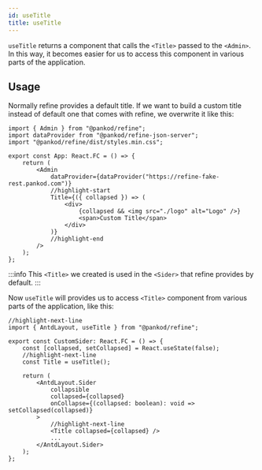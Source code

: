 ```yaml
---
id: useTitle
title: useTitle
---
```


`useTitle` returns a component that calls the `<Title>` passed to the `<Admin>`. In this way, it becomes easier for us to access this component in various parts of the application.

## Usage

Normally refine provides a default title. If we want to build a custom title instead of default one that comes with refine, we overwrite it like this:

```tsx title="src/App.tsx"
import { Admin } from "@pankod/refine";
import dataProvider from "@pankod/refine-json-server";
import "@pankod/refine/dist/styles.min.css";

export const App: React.FC = () => {
    return (
        <Admin
            dataProvider={dataProvider("https://refine-fake-rest.pankod.com")}
            //highlight-start
            Title={({ collapsed }) => (
                <div>
                    {collapsed && <img src="./logo" alt="Logo" />}
                    <span>Custom Title</span>
                </div>
            )}
            //highlight-end
        />
    );
};
```

:::info
This `<Title>` we created is used in the `<Sider>` that refine provides by default.
:::
<br/>

Now `useTitle` will provides us to access `<Title>` component from various parts of the application, like this:

```tsx title="src/components/customSider"
//highlight-next-line
import { AntdLayout, useTitle } from "@pankod/refine";

export const CustomSider: React.FC = () => {
    const [collapsed, setCollapsed] = React.useState(false);
    //highlight-next-line
    const Title = useTitle();

    return (
        <AntdLayout.Sider
            collapsible
            collapsed={collapsed}
            onCollapse={(collapsed: boolean): void => setCollapsed(collapsed)}
        >
            //highlight-next-line
            <Title collapsed={collapsed} />
            ...
        </AntdLayout.Sider>
    );
};
```
